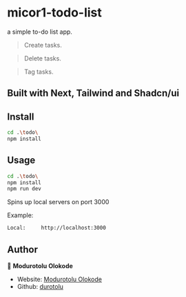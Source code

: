 # micor1-todo-list

a simple to-do list app.

> Create tasks.

> Delete tasks.

> Tag tasks.

## Built with Next, Tailwind and Shadcn/ui

## Install

```sh
cd .\todo\
npm install
```

## Usage

```sh
cd .\todo\
npm install
npm run dev
```

Spins up local servers on port 3000


Example:

```sh
Local:     http://localhost:3000
```

## Author

👤 **Modurotolu Olokode**

- Website: [Modurotolu Olokode](https://www.linkedin.com/in/modurotoluolokode/)
- Github: [durotolu](https://github.com/durotolu)
